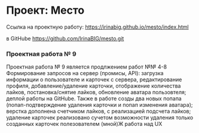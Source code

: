 # Проект: Место

Ссылка на проектную работу: https://irinabig.github.io/mesto/index.html

в GitHube https://github.com/IrinaBIG/mesto.git

### Проектная работа № 9

Проектная работа № 9 является продлжением работ №№ 4-8
Формирование запросов на сервер (промисы, API): загрузка информации о пользователе и карточек с сервера, редактирование профиля, добавление/удаление карточки, отображение количества лайков, постановка/снятие лайков, обновление аватара пользовтеля;
деплой работы на GitHube.
Также в работе созды два новых попапа (попап-подтверждение удаления карточки и попап изменения аватара);
верстка дополнена счетчиком лайков, с реализацией подсчета лайков;
удаление карточек реализовано сучетом возможности удаления только созданных карточек полезователем (мной)Ж
работа над UX
